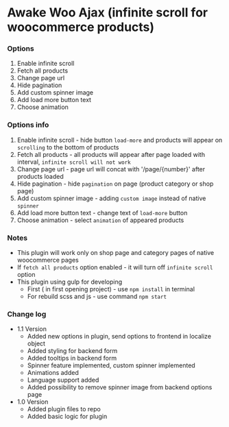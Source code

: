 # Awake Woo Ajax (infinite scroll for woocommerce products)

### Options
1. Enable infinite scroll 
2. Fetch all products 
3. Change page url 
4. Hide pagination 
5. Add custom spinner image 
6. Add load more button text 
7. Choose animation

### Options info
1. Enable infinite scroll - hide button `load-more` and products will appear on `scrolling` to the bottom of products
2. Fetch all products - all products will appear after page loaded with interval, `infinite scroll will not work`
3. Change page url - page url will concat with '/page/{number}' after products loaded
4. Hide pagination - hide `pagination` on page (product category or shop page)
5. Add custom spinner image - adding `custom image` instead of native `spinner`
6. Add load more button text - change text of `load-more` button
7. Choose animation - select `animation` of appeared products 

### Notes
- This plugin will work only on shop page and category pages of native woocommerce pages
- If `fetch all products` option enabled - it will turn off `infinite scroll` option
- This plugin using gulp for developing
  - First ( in first opening project) - use `npm install` in terminal
  - For rebuild scss and js - use command `npm start`

### Change log
- 1.1 Version
   - Added new options in plugin, send options to frontend in localize object
   - Added styling for backend form
   - Added tooltips in backend form
   - Spinner feature implemented, custom spinner implemented
   - Animations added
   - Language support added
   - Added possibility to remove spinner image from backend options page
- 1.0 Version
   - Added plugin files to repo
   - Added basic logic for plugin
